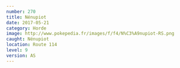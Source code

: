 ```yaml
---
number: 270
title: Nénupiot
date: 2017-05-21
category: Horde
image: http://www.pokepedia.fr/images/f/f4/N%C3%A9nupiot-RS.png
caught: Nénupiot
location: Route 114
level: 9
version: AS
---
```


